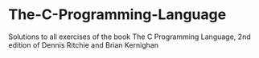 # The-C-Programming-Language
Solutions to all exercises of the book The C Programming Language, 2nd edition of Dennis Ritchie and Brian Kernighan
